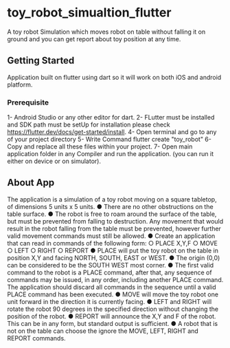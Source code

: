 # toy_robot_simualtion_flutter
A toy robot Simulation which moves robot on table without falling it on ground and you can get report about toy position at any time.

## Getting Started
Application built on flutter using dart so it will work on both iOS and android platform.

### Prerequisite
1- Android Studio or any other editor for dart.
2- FLutter must be installed and SDK path must be setUp for installation please check https://flutter.dev/docs/get-started/install.
4- Open terminal and go to any of your project directory
5- Write Command flutter create "toy_robot"
6- Copy and replace all these files within your project.
7- Open main application folder in any Compiler and run the application. (you can run it either on device or on simulator).


## About App

The application is a simulation of a toy robot moving on a square tabletop, of
dimensions 5 units x 5 units.
● There are no other obstructions on the table surface.
● The robot is free to roam around the surface of the table, but must be prevented from
falling to destruction. Any movement that would result in the robot falling from the
table must be prevented, however further valid movement commands must still be
allowed.
● Create an application that can read in commands of the following form:
○ PLACE X,Y,F
○ MOVE
○ LEFT
○ RIGHT
○ REPORT
● PLACE will put the toy robot on the table in position X,Y and facing NORTH, SOUTH,
EAST or WEST.
● The origin (0,0) can be considered to be the SOUTH WEST most corner.
● The first valid command to the robot is a PLACE command, after that, any sequence
of commands may be issued, in any order, including another PLACE command. The
application should discard all commands in the sequence until a valid PLACE
command has been executed.
● MOVE will move the toy robot one unit forward in the direction it is currently facing.
● LEFT and RIGHT will rotate the robot 90 degrees in the specified direction without
changing the position of the robot.
● REPORT will announce the X,Y and F of the robot. This can be in any form, but
standard output is sufficient.
● A robot that is not on the table can choose the ignore the MOVE, LEFT, RIGHT and
REPORT commands.




